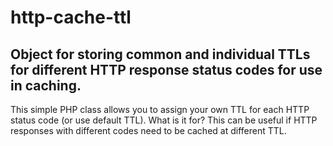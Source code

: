 # http-cache-ttl
## Object for storing common and individual TTLs for different HTTP response status codes for use in caching.

This simple PHP class allows you to assign your own TTL for each HTTP status code (or use default TTL).
What is it for? This can be useful if HTTP responses with different codes need to be cached at different TTL.
